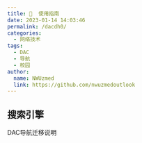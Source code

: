 ```yaml
---
title: 📣  使用指南
date: 2023-01-14 14:03:46
permalink: /dacdh0/
categories: 
  - 网络技术
tags: 
  - DAC
  - 导航
  - 校园
author: 
  name: NWUzmed
  link: https://github.com/nwuzmedoutlook
---
```


## 搜索引擎

DAC导航迁移说明